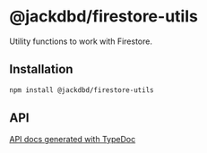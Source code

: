 # @jackdbd/firestore-utils

Utility functions to work with Firestore.

## Installation

```sh
npm install @jackdbd/firestore-utils
```

## API

[API docs generated with TypeDoc](https://jackdbd.github.io/calderone/firestore-utils/)
